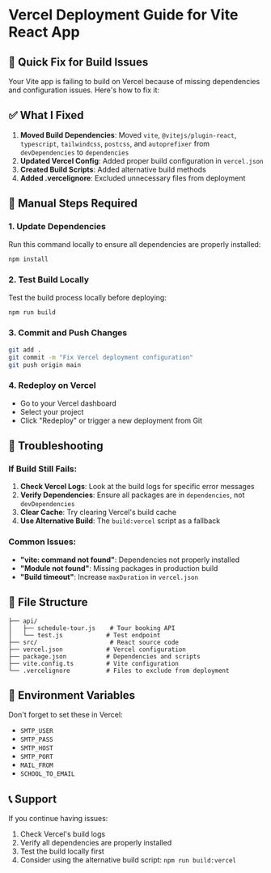 # Vercel Deployment Guide for Vite React App

## 🚀 Quick Fix for Build Issues

Your Vite app is failing to build on Vercel because of missing dependencies and configuration issues. Here's how to fix it:

## ✅ What I Fixed

1. **Moved Build Dependencies**: Moved `vite`, `@vitejs/plugin-react`, `typescript`, `tailwindcss`, `postcss`, and `autoprefixer` from `devDependencies` to `dependencies`
2. **Updated Vercel Config**: Added proper build configuration in `vercel.json`
3. **Created Build Scripts**: Added alternative build methods
4. **Added .vercelignore**: Excluded unnecessary files from deployment

## 🔧 Manual Steps Required

### 1. Update Dependencies
Run this command locally to ensure all dependencies are properly installed:
```bash
npm install
```

### 2. Test Build Locally
Test the build process locally before deploying:
```bash
npm run build
```

### 3. Commit and Push Changes
```bash
git add .
git commit -m "Fix Vercel deployment configuration"
git push origin main
```

### 4. Redeploy on Vercel
- Go to your Vercel dashboard
- Select your project
- Click "Redeploy" or trigger a new deployment from Git

## 🐛 Troubleshooting

### If Build Still Fails:

1. **Check Vercel Logs**: Look at the build logs for specific error messages
2. **Verify Dependencies**: Ensure all packages are in `dependencies`, not `devDependencies`
3. **Clear Cache**: Try clearing Vercel's build cache
4. **Use Alternative Build**: The `build:vercel` script as a fallback

### Common Issues:

- **"vite: command not found"**: Dependencies not properly installed
- **"Module not found"**: Missing packages in production build
- **"Build timeout"**: Increase `maxDuration` in `vercel.json`

## 📁 File Structure

```
├── api/
│   ├── schedule-tour.js    # Tour booking API
│   └── test.js            # Test endpoint
├── src/                    # React source code
├── vercel.json            # Vercel configuration
├── package.json           # Dependencies and scripts
├── vite.config.ts         # Vite configuration
└── .vercelignore          # Files to exclude from deployment
```

## 🔑 Environment Variables

Don't forget to set these in Vercel:
- `SMTP_USER`
- `SMTP_PASS`
- `SMTP_HOST`
- `SMTP_PORT`
- `MAIL_FROM`
- `SCHOOL_TO_EMAIL`

## 📞 Support

If you continue having issues:
1. Check Vercel's build logs
2. Verify all dependencies are properly installed
3. Test the build locally first
4. Consider using the alternative build script: `npm run build:vercel`
